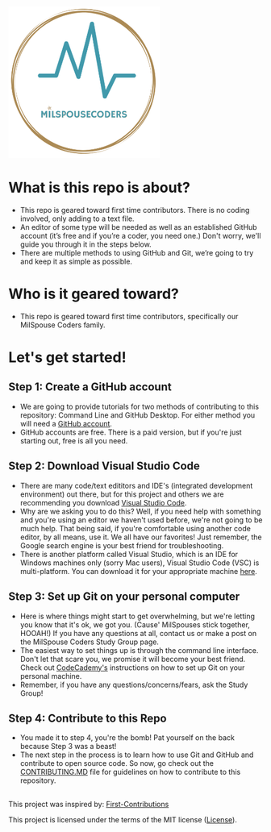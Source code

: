 <img style="left" src="assets/msc-Logo6inx6inText-TransparentBg.png" width="300" />

# What is this repo is about?

-   This repo is geared toward first time contributors. There is no coding involved, only adding to a text file.
-   An editor of some type will be needed as well as an established GitHub account (it’s free and if you’re a coder, you need one.) Don't worry, we'll guide you through it in the steps below.
-   There are multiple methods to using GitHub and Git, we’re going to try and keep it as simple as possible.

# Who is it geared toward?

-   This repo is geared toward first time contributors, specifically our MilSpouse Coders family.

# Let's get started!

## Step 1: Create a GitHub account

-   We are going to provide tutorials for two methods of contributing to this repository: Command Line and GitHub Desktop. For either method you will need a [GitHub account](https://github.com/).
-   GitHub accounts are free. There is a paid version, but if you're just starting out, free is all you need.

## Step 2: Download Visual Studio Code

-   There are many code/text edititors and IDE's (integrated development environment) out there, but for this project and others we are recommending you download [Visual Studio Code](https://code.visualstudio.com/download).
-   Why are we asking you to do this? Well, if you need help with something and you're using an editor we haven't used before, we're not going to be much help. That being said, if you're comfortable using another code editor, by all means, use it. We all have our favorites! Just remember, the Google search engine is your best friend for troubleshooting.
-   There is another platform called Visual Studio, which is an IDE for Windows machines only (sorry Mac users), Visual Studio Code (VSC) is multi-platform. You can download it for your appropriate machine [here](https://code.visualstudio.com/download).

## Step 3: Set up Git on your personal computer

-   Here is where things might start to get overwhelming, but we're letting you know that it's ok, we got you. (Cause' MilSpouses stick together, HOOAH!) If you have any questions at all, contact us or make a post on the MilSpouse Coders Study Group page.
-   The easiest way to set things up is through the command line interface. Don't let that scare you, we promise it will become your best friend. Check out [CodeCademy's](https://www.codecademy.com/articles/git-setup) instructions on how to set up Git on your personal machine.
-   Remember, if you have any questions/concerns/fears, ask the Study Group!

## Step 4: Contribute to this Repo

-   You made it to step 4, you're the bomb! Pat yourself on the back because Step 3 was a beast!
-   The next step in the process is to learn how to use Git and GitHub and contribute to open source code. So now, go check out the [CONTRIBUTING.MD](CONTRIBUTING.md) file for guidelines on how to contribute to this repository.

##

This project was inspired by:
[First-Contributions](https://github.com/firstcontributions/first-contributions)

This project is licensed under the terms of the MIT license ([License](https://github.com/MilSpouseCoders/Hacktoberfest_2020#license)).
